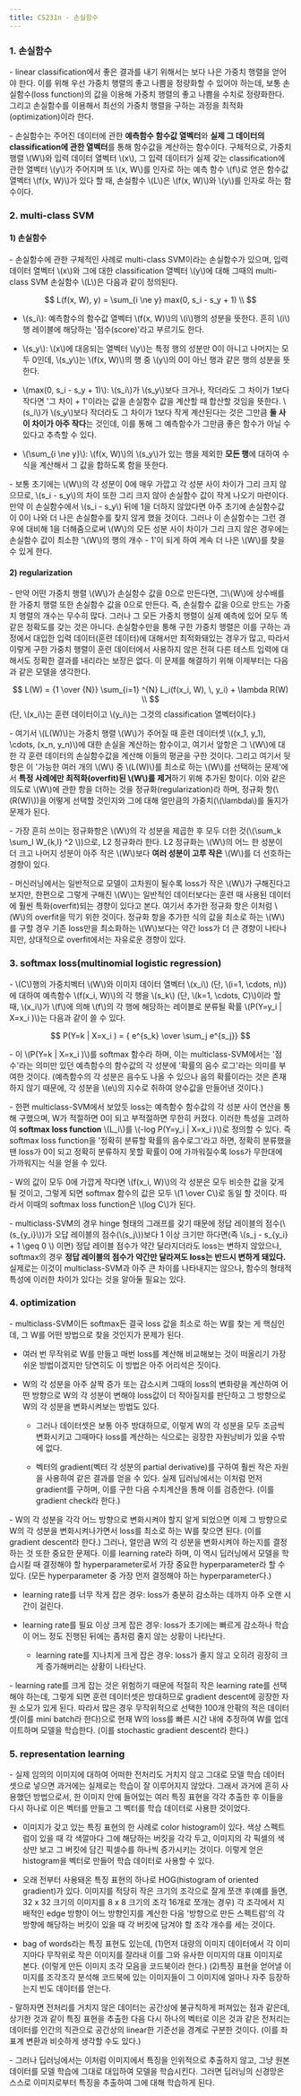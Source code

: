 ```yaml
---
title: CS231n - 손실함수
---
```



### 1. 손실함수

\- linear classification에서 좋은 결과를 내기 위해서는 보다 나은 가중치 행렬을 얻어야 한다. 이를 위해 우선 가중치 행렬의 좋고 나쁨을 정량화할 수 있어야 하는데, 보통 손실함수(loss function)의 값을 이용해 가중치 행렬의 좋고 나쁨을 수치로 정량화한다. 그리고 손실함수를 이용해서 최선의 가중치 행렬을 구하는 과정을 최적화(optimization)이라 한다.

\- 손실함수는 주어진 데이터에 관한 **예측함수 함수값 열벡터**와 **실제 그 데이터의 classification에 관한 열벡터**를 통해 함수값을 계산하는 함수이다. 구체적으로, 가중치 행렬 \\(W\\)와 입력 데이터 열벡터 \\(x\\), 그 입력 데이터가 실제 갖는 classification에 관한 열벡터 \\(y\\)가 주어지며 또 \\(x, W\\)를 인자로 하는 예측 함수 \\(f\\)로 얻은 함수값 열벡터 \\(f(x, W)\\)가 있다 할 때, 손실함수 \\(L\\)은 \\(f(x, W)\\)와 \\(y\\)를 인자로 하는 함수이다.


### 2. multi-class SVM

#### 1) 손실함수

\- 손실함수에 관한 구체적인 사례로 multi-class SVM이라는 손실함수가 있으며, 입력 데이터 열벡터 \\(x\\)와 그에 대한 classification 열벡터 \\(y\\)에 대해 그때의 multi-class SVM 손실함수 \\(L\\)은 다음과 같이 정의된다.

$$
L(f(x, W), y) = \sum_{i \ne y} max(0,  s_i - s_y + 1) \\
$$


- \\(s_i\\): 예측함수의 함수값 열벡터 \\(f(x, W)\\)의 \\(i\\)행의 성분을 뜻한다. 흔히 \\(i\\)행 레이블에 해당하는 '점수(score)'라고 부르기도 한다.

- \\(s_y\\): \\(x\\)에 대응되는 열벡터 \\(y\\)는 특정 행의 성분만 0이 아니고 나머지는 모두 0인데, \\(s_y\\)는 \\(f(x, W)\\)의 행 중 \\(y\\)의 0이 아닌 행과 같은 행의 성분을 뜻한다.

- \\(max(0, s_i - s_y + 1)\\): \\(s_i\\)가 \\(s_y\\)보다 크거나, 작더라도 그 차이가 1보다 작다면 '그 차이 + 1'이라는 값을 손실함수 값을 계산할 때 합산할 것임을 뜻한다. \\(s_i\\)가 \\(s_y\\)보다 작더라도 그 차이가 1보다 작게 계산된다는 것은 그만큼 **둘 사이 차이가 아주 작다**는 것인데, 이를 통해 그 예측함수가 그만큼 좋은 함수가 아닐 수 있다고 추측할 수 있다.

- \\(\sum_{i \ne y}\\): \\(f(x, W)\\)의 \\(s_y\\)가 있는 행을 제외한 **모든 행**에 대하여 수식을 계산해서 그 값을 합하도록 함을 뜻한다.


\- 보통 초기에는 \\(W\\)의 각 성분이 0에 매우 가깝고 각 성분 사이 차이가 그리 크지 않으므로, \\(s_i - s_y\\)의 차이 또한 그리 크지 않아 손실함수 값이 작게 나오기 마련이다. 만약 이 손실함수에서 \\(s_i - s_y\\) 뒤에 1을 더하지 않았다면 아주 초기에 손실함수값이 0이 나와 더 나은 손실함수를 찾지 않게 했을 것이다. 그러나 이 손실함수는 그런 경우에 대비해 1을 더해줌으로써 \\(W\\)의 모든 성분 사이 차이가 그리 크지 않은 경우에는 손실함수 값이 최소한 '\\(W\\)의 행의 개수 - 1'이 되게 하여 계속 더 나은 \\(W\\)를 찾을 수 있게 한다.

#### 2) regularization

\- 만약 어떤 가중치 행렬 \\(W\\)가 손실함수 값을 0으로 만든다면, 그\\(W\\)에 상수배를 한 가중치 행렬 또한 손실함수 값을 0으로 만든다. 즉, 손실함수 값을 0으로 만드는 가중치 행렬의 개수는 무수히 많다. 그러나 그 모든 가중치 행렬이 실제 예측에 있어 모두 똑같은 정확도를 갖는 것은 아니다. 손실함수만을 통해 구한 가중치 행렬은 이를 구하는 과정에서 대입한 입력 데이터(훈련 데이터)에 대해서만 최적화돼있는 경우가 많고, 따라서 이렇게 구한 가중치 행렬이 훈련 데이터에서 사용하지 않은 전혀 다른 테스트 입력에 대해서도 정확한 결과를 내리라는 보장은 없다. 이 문제를 해결하기 위해 이제부터는 다음과 같은 모델을 생각한다.

$$
L(W) = {1 \over {N}} \sum_{i=1} ^{N} L_i(f(x_i, W), \, y_i) + \lambda R(W) \\
$$
(단, \\(x_i\\)는 훈련 데이터이고 \\(y_i\\)는 그것의 classification 열벡터이다.)

\- 여기서 \\(L(W)\\)는 가중치 행렬 \\(W\\)가 주어질 때 훈련 데이터셋 \\((x_1, y_1), \cdots, (x_n, y_n)\\)에 대한 손실을 계산하는 함수이고, 여기서 앞항은 그 \\(W\\)에 대한 각 훈련 데이터의 손실함수값을 계산해 이들의 평균을 구한 것이다. 그리고 여기서 뒷항은 이 '가능한 여러 개의 \\(W\\) 중 \\(L(W)\\)를 최소로 하는 \\(W\\)를 선택하는 문제'에서 **특정 사례에만 최적화(overfit)된 \\(W\\)를 제거**하기 위해 추가된 항이다. 이와 같은 의도로 \\(W\\)에 관한 항을 더하는 것을 정규화(regularization)라 하며, 정규화 항(\\(R(W)\\))을 어떻게 선택할 것인지와 그에 대해 얼만큼의 가중치(\\(\lambda\\)를 둘지가 문제가 된다.

\- 가장 흔히 쓰이는 정규화항은 \\(W\\)의 각 성분을 제곱한 후 모두 더한 것(\\(\sum_k \sum_l W_{k,l} ^2 \\))으로, L2 정규화라 한다. L2 정규화는 \\(W\\)의 어느 한 성분이 더 크고 나머지 성분이 아주 작은 \\(W\\)보다 **여러 성분이 고루 작은** \\(W\\)를 더 선호하는 경향이 있다.

\- 머신러닝에서는 일반적으로 모델이 고차원이 될수록 loss가 작은 \\(W\\)가 구해진다고 보지만, 한편으로 그렇게 구해진 \\(W\\)는 일반적인 데이터보다는 훈련 때 사용된 데이터에 훨씬 특화(overfit)되는 경향이 있다고 본다. 여기서 추가한 정규화 항은 이처럼 \\(W\\)의 overfit을 막기 위한 것이다. 정규화 항을 추가한 식의 값을 최소로 하는 \\(W\\)를 구할 경우 기존 loss만을 최소화하는 \\(W\\)보다는 약간 loss가 더 큰 경향이 나타나지만, 상대적으로 overfit에서는 자유로운 경향이 있다.


### 3. softmax loss(multinomial logistic regression)

\- \\(C\\)행의 가중치벡터 \\(W\\)와 이미지 데이터 열벡터 \\(x_i\\) (단, \\(i=1, \cdots, n\\))에 대하여 예측함수 \\(f(x_i, W)\\)의 각 행을 \\(s_k\\) (단, \\(k=1, \cdots, C)\\)이라 할 때, \\(x_i\\)가 \\(f\\)에 의해 \\(f\\)의 각 행에 해당하는 레이블로 분류될 확률 \\(P(Y=y_i \| X=x_i )\\)는 다음과 같이 쓸 수 있다.

$$
P(Y=k | X=x_i ) = { e^{s_k} \over \sum_j e^{s_j}}
$$

\- 이 \\(P(Y=k \| X=x_i )\\)를 softmax 함수라 하며, 이는 multiclass-SVM에서는 '점수'라는 의미만 있던 예측함수의 함수값의 각 성분에 '확률의 음수 로그'라는 의미를 부여한 것이다. (예측함수의 각 성분은 음수도 나올 수 있으나 음의 확률이라는 것은 존재하지 않기 때문에, 각 성분을 \\(e\\)의 지수로 취하여 양수값을 만들어낸 것이다.)

\- 한편 multiclass-SVM에서 보았듯 loss는 예측함수 함수값의 각 성분 사이 연산을 통해 구했으며, W가 적절하면 0이 되고 부적절하면 무한히 커졌다. 이러한 특성을 고려하여 **softmax loss function** \\(L_i\\)를 \\(-log P(Y=y_i \| X=x_i )\\)로 정의할 수 있다. 즉 softmax loss function을 '정확히 분류할 확률의 음수로그'라고 하면, 정확히 분류했을 땐 loss가 0이 되고 정확히 분류하지 못할 확률이 0에 가까워질수록 loss가 무한대에 가까워지는 식을 얻을 수 있다.

\- W의 값이 모두 0에 가깝게 작다면 \\(f(x_i, W)\\)의 각 성분은 모두 비슷한 값을 갖게 될 것이고, 그렇게 되면 softmax 함수의 값은 모두 \\(1 \over C\\)로 동일 할 것이다. 따라서 이때의 softmax loss function은 \\(log C\\)가 된다.

\- multiclass-SVM의 경우 hinge 형태의 그래프를 갖기 때문에 정답 레이블의 점수(\\(s_{y_i}\\))가 오답 레이블의 점수(\\(s_j\\))보다 1 이상 크기만 하다면(즉 \\(s_j - s_{y_i} + 1 \geq 0 \\) 이면) 정답 레이블 점수가 약간 달라지더라도 loss는 변하지 않았으나, softmax의 경우 **정답 레이블의 점수가 약간만 달라져도 loss는 반드시 변하게 돼있다.** 실제로는 이것이 multiclass-SVM과 아주 큰 차이를 나타내지는 않으나, 함수의 형태적 특성에 이러한 차이가 있다는 것을 알아둘 필요는 있다.



### 4. optimization

\- multiclass-SVM이든 softmax든 결국 loss 값을 최소로 하는 W를 찾는 게 핵심인데, 그 W를 어떤 방법으로 찾을 것인지가 문제가 된다. 

- 여러 번 무작위로 W를 만들고 매번 loss를 계산해 비교해보는 것이 떠올리기 가장 쉬운 방법이겠지만 당연히도 이 방법은 아주 어리석은 짓이다. 

- W의 각 성분을 아주 살짝 증가 또는 감소시켜 그때의 loss의 변화량을 계산하여 어떤 방향으로 W의 각 성분이 변해야 loss값이 더 작아질지를 판단하고 그 방향으로 W의 각 성분을 변화시켜보는 방법도 있다. 

  - 그러나 데이터셋은 보통 아주 방대하므로, 이렇게 W의 각 성분을 모두 조금씩 변화시키고 그때마다 loss를 계산하는 식으로는 굉장한 자원낭비가 있을 수밖에 없다.

  - 벡터의 gradient(벡터 각 성분의 partial derivative)를 구하여 훨씬 작은 자원을 사용하여 같은 결과를 얻을 수 있다. 실제 딥러닝에서는 이처럼 먼저 gradient를 구하며, 이를 구한 다음 수치계산을 통해 이를 검증한다. (이를 gradient check라 한다.)

\- W의 각 성분을 각각 어느 방향으로 변화시켜야 할지 알게 되었으면 이제 그 방향으로 W의 각 성분을 변화시켜나가면서 loss를 최소로 하는 W를 찾으면 된다. (이를 gradient descent라 한다.) 그러나, 얼만큼 W의 각 성분을 변화시켜야 하는지를 결정하는 것 또한 중요한 문제다. 이를 learning rate라 하며, 이 역시 딥러닝에서 모델을 학습시킬 때 결정해야 할 hyperparameter로서 가장 중요한 hyperparameter라 할 수 있다. (모든 hyperparameter 중 가장 먼저 결정해야 하는 hyperparameter다.)

- learning rate를 너무 작게 잡은 경우: loss가 충분히 감소하는 데까지 아주 오랜 시간이 걸린다.

- learning rate를 필요 이상 크게 잡은 경우: loss가 초기에는 빠르게 감소하나 학습이 어느 정도 진행된 뒤에는 좀처럼 줄지 않는 상황이 나타난다.

  - learning rate를 지나치게 크게 잡은 경우: loss가 줄지 않고 오히려 굉장히 크게 증가해버리는 상황이 나타난다.

\- learning rate를 크게 잡는 것은 위험하기 때문에 적절히 작은 learning rate를 선택해야 하는데, 그렇게 되면 훈련 데이터셋은 방대하므로 gradient descent에 굉장한 자원 소모가 있게 된다. 따라서 많은 경우 무작위적으로 선택한 100개 안팎의 적은 데이터셋(이를 mini batch라 한다)으로 현재 W의 loss를 빠른 시간 내에 추정하여 W를 업데이트하며 모델을 학습한다. (이를 stochastic gradient descent라 한다.)


### 5. representation learning

\- 실제 임의의 이미지에 대하여 어떠한 전처리도 거치지 않고 그대로 모델 학습 데이터셋으로 넣으면 과거에는 실제로는 학습이 잘 이루어지지 않았다. 그래서 과거에 흔히 사용했던 방법으로서, 한 이미지 안에 들어있는 여러 특징 표현을 각각 추출한 후 이들을 다시 하나로 이은 벡터를 만들고 그 벡터를 학습 데이터로 사용한 것이었다. 

- 이미지가 갖고 있는 특징 표현의 한 사례로 color histogram이 있다. 색상 스펙트럼이 있을 때 각 색깔마다 그에 해당하는 버킷을 각각 두고, 이미지의 각 픽셀의 색상만 보고 그 버킷에 담긴 픽셀수를 하나씩 증가시키는 것이다. 이렇게 얻은 histogram을 벡터로 만들어 학습 데이터로 사용할 수 있다.

- 오래 전부터 사용돼온 특징 표현의 하나로 HOG(histogram of oriented gradient)가 있다. 이미지를 적당히 작은 크기의 조각으로 잘게 쪼갠 후(예를 들면, 32 x 32 크기의 이미지를 8 x 8 크기의 조각 16개로 쪼개는 경우) 각 조각에서 지배적인 edge 방향이 어느 방향인지를 계산한 다음 '방향으로 만든 스펙트럼'의 각 방향에 해당하는 버킷이 있을 때 각 버킷에 담겨야 할 조각 개수를 세는 것이다.

- bag of words라는 특징 표현도 있는데, (1)먼저 대량의 이미지 데이터에서 각 이미지마다 무작위로 작은 이미지를 잘라내 이를 그와 유사한 이미지의 대표 이미지로 본다. (이렇게 만든 이미지 조각 모음을 코드북이라 한다.) (2)특징 표현을 얻어낼 이미지를 조각조각 분석해 코드북에 있는 이미지들이 그 이미지에 얼마나 자주 등장하는지 빈도 데이터를 얻는다.

\- 말하자면 전처리를 거치지 않은 데이터는 공간상에 불규칙하게 퍼져있는 점과 같은데, 상기한 것과 같이 특징 표현을 추출한 다음 다시 하나의 벡터로 이은 것과 같은 전처리는 데이터를 인간의 직관으로 공간상의 linear한 기준선을 경계로 구분한 것이다. (이를 좌표계 변환과 비슷하게 생각할 수도 있다.)

\- 그러나 딥러닝에서는 이처럼 이미지에서 특징을 인위적으로 추출하지 않고, 그냥 원본 데이터를 모델 학습에 그대로 대입하여 모델을 학습시킨다. 그러면 딥러닝의 신경망은 스스로 이미지로부터 특징을 추출하여 그에 대해 학습하게 된다.